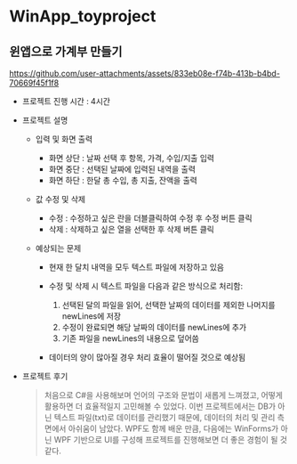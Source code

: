 # WinApp_toyproject

## 윈앱으로 가계부 만들기

https://github.com/user-attachments/assets/833eb08e-f74b-413b-b4bd-70669f45f1f8

- 프로젝트 진행 시간 : 4시간

- 프로젝트 설명
    - 입력 및 화면 출력
        - 화면 상단 : 날짜 선택 후 항목, 가격, 수입/지출 입력
        - 화면 중단 : 선택된 날짜에 입력된 내역을 출력
        - 화면 하단 : 한달 총 수입, 총 지출, 잔액을 출력

    - 값 수정 및 삭제
        - 수정 : 수정하고 싶은 란을 더블클릭하여 수정 후 수정 버튼 클릭
        - 삭제 : 삭제하고 싶은 열을 선택한 후 삭제 버튼 클릭

    - 예상되는 문제
        - 현재 한 달치 내역을 모두 텍스트 파일에 저장하고 있음
        - 수정 및 삭제 시 텍스트 파일을 다음과 같은 방식으로 처리함:
            1. 선택된 달의 파일을 읽어, 선택한 날짜의 데이터를 제외한 나머지를 newLines에 저장
            2. 수정이 완료되면 해당 날짜의 데이터를 newLines에 추가
            3. 기존 파일을 newLines의 내용으로 덮어씀
            
        - 데이터의 양이 많아질 경우 처리 효율이 떨어질 것으로 예상됨
       
- 프로젝트 후기
    > 처음으로 C#을 사용해보며 언어의 구조와 문법이 새롭게 느껴졌고, 어떻게 활용하면 더 효율적일지 고민해볼 수 있었다.
    이번 프로젝트에서는 DB가 아닌 텍스트 파일(txt)로 데이터를 관리했기 때문에, 데이터의 처리 및 관리 측면에서 아쉬움이 남았다.
    WPF도 함께 배운 만큼, 다음에는 WinForms가 아닌 WPF 기반으로 UI를 구성해 프로젝트를 진행해보면 더 좋은 경험이 될 것 같다.
